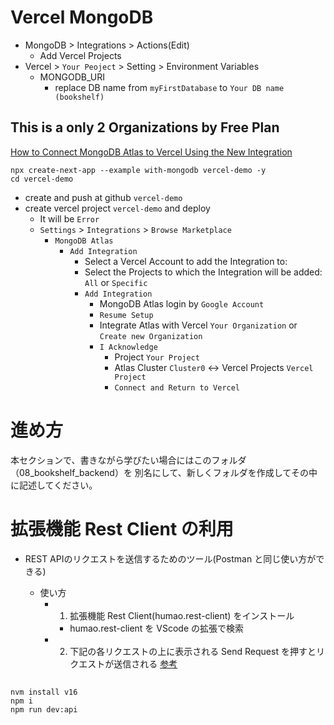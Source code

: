 # Vercel MongoDB

- MongoDB > Integrations > Actions(Edit)
  - Add Vercel Projects
- Vercel > `Your Peoject` > Setting > Environment Variables
  - MONGODB_URI
    - replace DB name from `myFirstDatabase` to `Your DB name (bookshelf)`
    
## This is a only 2 Organizations by Free Plan
<!-- これは最大 2 Organizations しか追加できない(Free Plan) -->
[How to Connect MongoDB Atlas to Vercel Using the New Integration](https://www.mongodb.com/developer/products/atlas/how-to-connect-mongodb-atlas-to-vercel-using-the-new-integration/?utm_campaign=vercelatlasintegration&utm_source=youtube&utm_medium=organic_social)

```
npx create-next-app --example with-mongodb vercel-demo -y
cd vercel-demo
```
- create and push at github `vercel-demo`
- create vercel project `vercel-demo` and deploy
  - It will be `Error`
  - `Settings` > `Integrations` > `Browse Marketplace`
    - `MongoDB Atlas`
      - `Add Integration`
        - Select a Vercel Account to add the Integration to:
        - Select the Projects to which the Integration will be added: `All` or `Specific`
        - `Add Integration`
          - MongoDB Atlas login by `Google Account`
          - `Resume Setup`
          - Integrate Atlas with Vercel `Your Organization` or `Create new Organization`
          <!-- これは最大 2 Organizations しか追加できない(Free Plan) もし2個すでに使用していたら、1つを MongoDB Integration から削除すること -->
          - `I Acknowledge`
            - Project `Your Project`
            - Atlas Cluster `Cluster0` <-> Vercel Projects `Vercel Project`
            - `Connect and Return to Vercel`


# 進め方
本セクションで、書きながら学びたい場合にはこのフォルダ（08_bookshelf_backend）を
別名にして、新しくフォルダを作成してその中に記述してください。

# 拡張機能 Rest Client の利用
- REST APIのリクエストを送信するためのツール(Postman と同じ使い方ができる)

  - 使い方
    - 1. 拡張機能 Rest Client(humao.rest-client) をインストール
      - humao.rest-client を VScode の拡張で検索
    - 2. 下記の各リクエストの上に表示される Send Request を押すとリクエストが送信される
[参考](https://github.com/Huachao/vscode-restclient)

## 
```
nvm install v16
npm i
npm run dev:api
```
